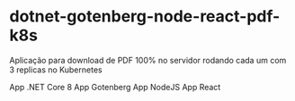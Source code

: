 # dotnet-gotenberg-node-react-pdf-k8s
Aplicação para download de PDF 100% no servidor rodando cada um com 3 replicas no Kubernetes

App .NET Core 8
App Gotenberg
App NodeJS
App React
